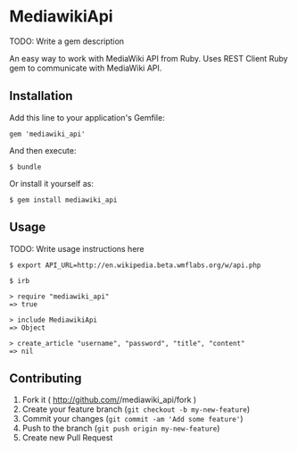 # MediawikiApi

TODO: Write a gem description

An easy way to work with MediaWiki API from Ruby. Uses REST Client Ruby gem to communicate with MediaWiki API.

## Installation

Add this line to your application's Gemfile:

    gem 'mediawiki_api'

And then execute:

    $ bundle

Or install it yourself as:

    $ gem install mediawiki_api

## Usage

TODO: Write usage instructions here

    $ export API_URL=http://en.wikipedia.beta.wmflabs.org/w/api.php

    $ irb

    > require "mediawiki_api"
    => true

    > include MediawikiApi
    => Object

    > create_article "username", "password", "title", "content"
    => nil

## Contributing

1. Fork it ( http://github.com/<my-github-username>/mediawiki_api/fork )
2. Create your feature branch (`git checkout -b my-new-feature`)
3. Commit your changes (`git commit -am 'Add some feature'`)
4. Push to the branch (`git push origin my-new-feature`)
5. Create new Pull Request
